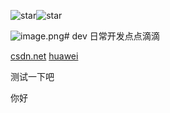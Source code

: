 ![star](https://pre.gitcode.com/likun/dev/star/badge.svg)![star](https://pre.gitcode.com/likun/dev/star/v2/badge.svg)

![image.png](https://raw.gitcode.com/likun/dev/attachment/uploads/f69d2fec-cb1f-4303-886d-c38c76f7d430/image.png 'image.png')# dev
日常开发点点滴滴


[csdn.net](https://csdn.net)
[huawei](https://huawei.com)

测试一下吧

你好
